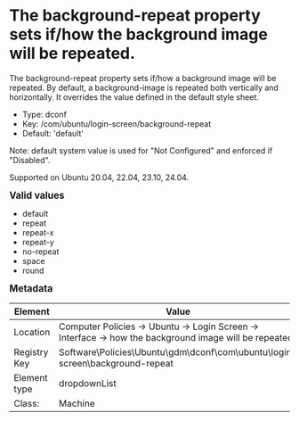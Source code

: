 # The background-repeat property sets if/how the background image will be repeated.

The background-repeat property sets if/how a background image will be repeated. By default, a background-image is repeated both vertically and horizontally.  It overrides the value defined in the default style sheet.

- Type: dconf
- Key: /com/ubuntu/login-screen/background-repeat
- Default: 'default'

Note: default system value is used for "Not Configured" and enforced if "Disabled".

Supported on Ubuntu 20.04, 22.04, 23.10, 24.04.

<span style="font-size: larger;">**Valid values**</span>

* default
* repeat
* repeat-x
* repeat-y
* no-repeat
* space
* round


<span style="font-size: larger;">**Metadata**</span>

| Element      | Value            |
| ---          | ---              |
| Location     | Computer Policies -> Ubuntu -> Login Screen -> Interface -> how the background image will be repeated.    |
| Registry Key | Software\Policies\Ubuntu\gdm\dconf\com\ubuntu\login-screen\background-repeat         |
| Element type | dropdownList |
| Class:       | Machine       |
